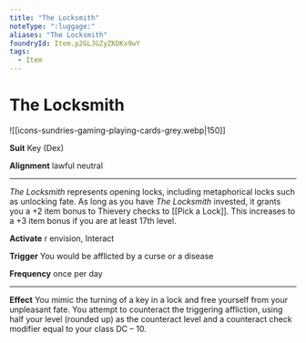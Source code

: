 ```yaml
---
title: "The Locksmith"
noteType: ":luggage:"
aliases: "The Locksmith"
foundryId: Item.p2GLJGZyZKDKx9wY
tags:
  - Item
---
```


# The Locksmith
![[icons-sundries-gaming-playing-cards-grey.webp|150]]

**Suit** Key (Dex)

**Alignment** lawful neutral

* * *

_The Locksmith_ represents opening locks, including metaphorical locks such as unlocking fate. As long as you have _The Locksmith_ invested, it grants you a +2 item bonus to Thievery checks to [[Pick a Lock]]. This increases to a +3 item bonus if you are at least 17th level.

**Activate** r envision, Interact

**Trigger** You would be afflicted by a curse or a disease

**Frequency** once per day

* * *

**Effect** You mimic the turning of a key in a lock and free yourself from your unpleasant fate. You attempt to counteract the triggering affliction, using half your level (rounded up) as the counteract level and a counteract check modifier equal to your class DC – 10.

